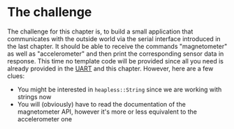 # The challenge

The challenge for this chapter is, to build a small application that
communicates with the outside world via the serial interface introduced
in the last chapter. It should be able to receive the commands "magnetometer"
as well as "accelerometer" and then print the corresponding sensor data
in response. This time no template code will be provided since all you need
is already provided in the [UART](../07-uart/index.md) and this chapter. However, here are a few clues:

- You might be interested in `heapless::String` since we are working with strings now
- You will (obviously) have to read the documentation of the magnetometer API, however
  it's more or less equivalent to the accelerometer one
